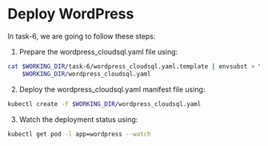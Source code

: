 # Deploy WordPress

In task-6, we are going to follow these steps:

1. Prepare the wordpress_cloudsql.yaml file using:
```bash
cat $WORKING_DIR/task-6/wordpress_cloudsql.yaml.template | envsubst > \
    $WORKING_DIR/wordpress_cloudsql.yaml
```
2. Deploy the wordpress_cloudsql.yaml manifest file using:
```bash
kubectl create -f $WORKING_DIR/wordpress_cloudsql.yaml
```
3. Watch the deployment status using:
```bash
kubectl get pod -l app=wordpress --watch
```
